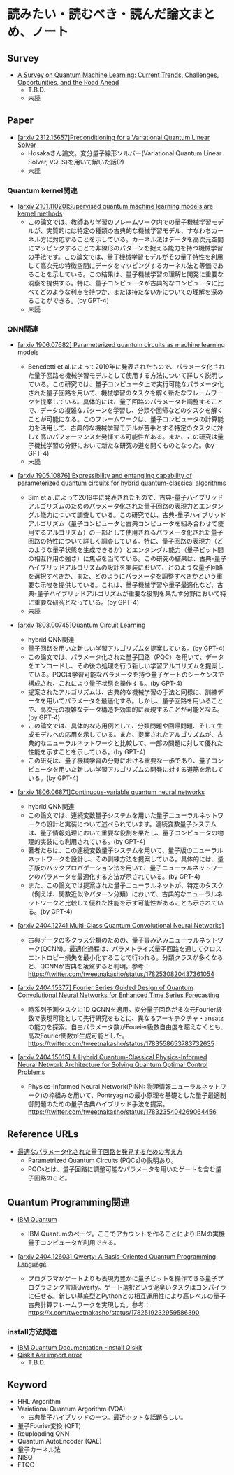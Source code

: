# 読みたい・読むべき・読んだ論文まとめ、ノート
## Survey
  - [A Survey on Quantum Machine Learning: Current Trends, Challenges, Opportunities, and the Road Ahead](https://arxiv.org/abs/2310.10315)
    - T.B.D.
    - 未読

## Paper

  - [[arxiv 2312.15657]Preconditioning for a Variational Quantum Linear Solver](https://arxiv.org/abs/2312.15657)
    - Hosakaさん論文。変分量子線形ソルバー(Variational Quantum Linear Solver, VQLS)を用いて解いた話(?)
    - 未読

### Quantum kernel関連

  - [[arxiv 2101.11020]Supervised quantum machine learning models are kernel methods](https://arxiv.org/abs/2101.11020)
    - この論文では、教師あり学習のフレームワーク内での量子機械学習モデルが、実質的には特定の種類の古典的な機械学習モデル、すなわちカーネル方に対応することを示している。カーネル法はデータを高次元空間にマッピングすることで非線形のパターンを捉える能力を持つ機械学習の手法です。この論文では、量子機械学習モデルがその量子特性を利用して高次元の特徴空間にデータをマッピングするカーネル法と等価であることを示している。この結果は、量子機械学習の理解と開発に重要な洞察を提供する。特に、量子コンピュータが古典的なコンピュータに比べてどのような利点を持つか、または持たないかについての理解を深めることができる。(by GPT-4)
    - 未読

### QNN関連
  - [[arxiv 1906.07682] Parameterized quantum circuits as machine learning models](https://arxiv.org/abs/1906.07682)
    - Benedetti et al.によって2019年に発表されたもので、パラメータ化された量子回路を機械学習モデルとして使用する方法について詳しく説明している。この研究では、量子コンピュータ上で実行可能なパラメータ化された量子回路を用いて、機械学習のタスクを解く新たなフレームワークを提案している。具体的には、量子回路のパラメータを調整することで、データの複雑なパターンを学習し、分類や回帰などのタスクを解くことが可能になる。このフレームワークは、量子コンピュータの計算能力を活用して、古典的な機械学習モデルが苦手とする特定のタスクに対して高いパフォーマンスを発揮する可能性がある。また、この研究は量子機械学習の分野において新たな研究の道を開くものとなった。(by GPT-4)
    - 未読

  - [[arxiv 1905.10876] Expressibility and entangling capability of parameterized quantum circuits for hybrid quantum-classical algorithms](https://arxiv.org/abs/1905.10876)
    - Sim et al.によって2019年に発表されたもので、古典-量子ハイブリッドアルゴリズムのためのパラメータ化された量子回路の表現力とエンタングル能力について調査している。この研究では、古典-量子ハイブリッドアルゴリズム（量子コンピュータと古典コンピュータを組み合わせて使用するアルゴリズム）の一部として使用されるパラメータ化された量子回路の特性について詳しく調査している。特に、量子回路の表現力（どのような量子状態を生成できるか）とエンタングル能力（量子ビット間の相互作用の強さ）に焦点を当てている。この研究の結果は、古典-量子ハイブリッドアルゴリズムの設計を実装において、どのような量子回路を選択すべきか、また、どのようにパラメータを調整すべきかという重要な示唆を提供している。これは、量子機械学習や量子最適化など、古典-量子ハイブリッドアルゴリズムが重要な役割を果たす分野において特に重要な研究となっている。(by GPT-4)
    - 未読

  - [[arxiv 1803.00745]Quantum Circuit Learning](https://arxiv.org/abs/1803.00745)
    - hybrid QNN関連
    - 量子回路を用いた新しい学習アルゴリズムを提案している。(by GPT-4)
    - この論文では、パラメータ化された量子回路（PQC）を用いて、データをエンコードし、その後の処理を行う新しい学習アルゴリズムを提案している。PQCは学習可能なパラメータを持つ量子ゲートのシーケンスで構成され、これにより量子状態を操作する。(by GPT-4)
    - 提案されたアルゴリズムは、古典的な機械学習の手法と同様に、訓練データを用いてパラメータを最適化する。しかし、量子回路を用いることで、高次元の複雑なデータ構造を効率的に表現することが可能となる。(by GPT-4)
    - この論文では、具体的な応用例として、分類問題や回帰問題、そして生成モデルへの応用を示している。また、提案されたアルゴリズムが、古典的なニューラルネットワークと比較して、一部の問題に対して優れた性能を示すことを示している。(by GPT-4)
    - この研究は、量子機械学習の分野における重要な一歩であり、量子コンピュータを用いた新しい学習アルゴリズムの開発に対する道筋を示している。(by GPT-4)

  - [[arxiv 1806.06871]Continuous-variable quantum neural networks](https://arxiv.org/abs/1806.06871)
    - hybrid QNN関連
    - この論文では、連続変数量子システムを用いた量子ニューラルネットワークの設計と実装について述べられています。連続変数量子システムは、量子情報処理において重要な役割を果たし、量子コンピュータの物理的実装にも利用されている。(by GPT-4)
    - 著者たちは、この連続変数量子システムを用いて、量子版のニューラルネットワークを設計し、その訓練方法を提案している。具体的には、量子版のバックプロパゲーション法を用いて、量子ニューラルネットワークのパラメータを最適化する方法が示されている。(by GPT-4)
    - また、この論文では提案された量子ニューラルネットが、特定のタスク（例えば、関数近似やパターン分類）において、古典的なニューラルネットワークと比較して優れた性能を示す可能性があることも示されている。(by GPT-4)

  - [[arxiv 2404.12741 Multi-Class Quantum Convolutional Neural Networks]](https://arxiv.org/abs/2404.12741)
    - 古典データの多クラス分類のための、量子畳み込みニューラルネットワーク(QCNN)。最適化過程は、パラメトライズ量子回路を通してクロスエントロピー損失を最小化することで行われる。分類クラスが多くなると、QCNNが古典を凌駕すると判明。参考：https://twitter.com/tweetnakasho/status/1782530820437361054


  - [[arxiv 2404.15377] Fourier Series Guided Design of Quantum Convolutional Neural Networks for Enhanced Time Series Forecasting](https://arxiv.org/abs/2404.15377)
    - 時系列予測タスクに1D QCNNを適用。変分量子回路が多次元Fourier級数で表現可能として先行研究をもとに、異なるアーキテクチャ・ansatzの能力を探索。自由パラメータ数がFoueier級数自由度を超えなくとも、高次Fourier関数が生成可能とした。https://twitter.com/tweetnakasho/status/1783558653783732635

  - [[arxiv 2404.15015] A Hybrid Quantum-Classical Physics-Informed Neural Network Architecture for Solving Quantum Optimal Control Problems](https://arxiv.org/abs/2404.15015)
    - Physics-Informed Neural Network(PINN: 物理情報ニューラルネットワーク)の枠組みを用いて、Pontryaginの最小原理を基礎とした量子最適制御問題のための量子古典ハイブリッド手法を提案。https://twitter.com/tweetnakasho/status/1783235404269064456


## Reference URLs
 - [最適なパラメータ化された量子回路を発見するための考え方](https://www.investor-daiki.com/qiskit-textbook-pqc)
    - Parametrized Quantum Circuits (PQCs)の説明あり。
    - PQCsとは、量子回路に調整可能なパラメータを用いたゲートを含む量子回路のこと。

## Quantum Programming関連

  - [IBM Quantum](https://quantum.ibm.com/)
    - IBM Quantumのページ。ここでアカウントを作ることによりIBMの実機量子コンピュータが利用できる。

  - [[arxiv 2404.12603] Qwerty: A Basis-Oriented Quantum Programming Language](https://arxiv.org/abs/2404.12603)
    - プログラマがゲートよりも表現力豊かに量子ビットを操作できる量子プログラミング言語Qwerty。ゲート選択という泥臭いタスクはコンパイラに任せる。新しい基底型とPythonとの相互運用性により高レベルの量子古典計算フレームワークを実現した。参考：https://x.com/tweetnakasho/status/1782519232959586390




### install方法関連
  - [IBM Quantum Documentation -Install Qiskit](https://docs.quantum.ibm.com/start/install#local)
  - [Qiskit Aer import error](https://discourse.jupyter.org/t/qiskit-aer-import-error/24377)
    - T.B.D.


## Keyword
  - HHL Argorithm
  - Variational Quantum Argorithm (VQA)
    - 古典量子ハイブリッドの一つ。最近ホットな話題らしい。
  - 量子Fourier変換 (QFT)
  - Reuploading QNN
  - Quantum AutoEncoder (QAE)
  - 量子カーネル法
  - NISQ
  - FTQC